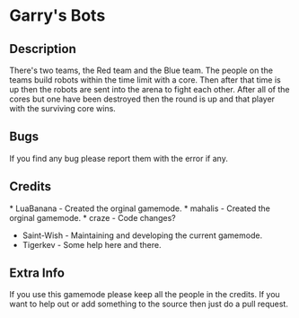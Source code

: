 Garry's Bots
==========

<h2>Description</h2>
There's two teams, the Red team and the Blue team. The people on the teams build robots within the time limit with a core. Then after that time is up then the robots are sent into the arena to fight each other. After all of the cores but one have been destroyed then the round is up and that player with the surviving core wins.

<h2>Bugs</h2>
If you find any bug please report them with the error if any.

<h2>Credits</h2>
* LuaBanana - Created the orginal gamemode.
* mahalis - Created the orginal gamemode.
* craze - Code changes?

* Saint-Wish - Maintaining and developing the current gamemode.
* Tigerkev - Some help here and there.

<h2>Extra Info</h2>
If you use this gamemode please keep all the people in the credits. If you want to help out or add something to the source then just do a pull request.